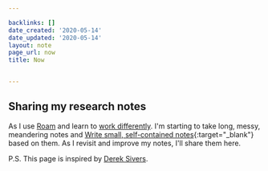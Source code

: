 ```yaml
---

backlinks: []
date_created: '2020-05-14'
date_updated: '2020-05-14'
layout: note
page_url: now
title: Now


---
```




## Sharing my research notes

As I use [Roam](http://roamresearch.com/) and learn to [work differently](https://twitter.com/dela3499/status/1257984026872340480?s=20). I'm starting to take long, messy, meandering notes and [Write small, self-contained notes](write-small-self-contained-notes){:target="_blank"} based on them. As I revisit and improve my notes, I'll share them here.

P.S. This page is inspired by [Derek Sivers](https://sivers.org/now).




